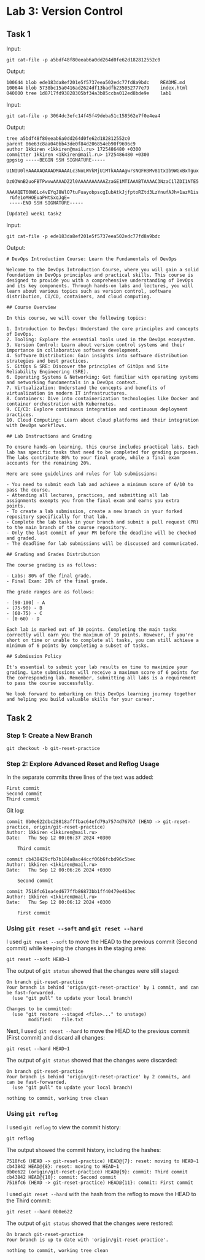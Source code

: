 # Lab 3: Version Control

## Task 1

Input:

```shell
git cat-file -p a5bdf48f80eeab6a0dd264d0fe62d182812552c0
```

Output:

```shell
100644 blob ede183da8ef201e5f5737eea502edc77fd8a9bdc    README.md
100644 blob 5738bc15a0416ad2624df13badfb235052777e79    index.html
040000 tree 1d8717fd93828305bf34a3b85ccba012ed8bde9e    lab1
```

Input:

```shell
git cat-file -p 3064dc3efc14f45f49deba51c158562e7f0e4ea4
```

Output:

```shell
tree a5bdf48f80eeab6a0dd264d0fe62d182812552c0
parent 86e63c8aa040bb43de0f84d206854eb90f9696c9
author 1kkiren <1kkiren@mail.ru> 1725486480 +0300
committer 1kkiren <1kkiren@mail.ru> 1725486480 +0300
gpgsig -----BEGIN SSH SIGNATURE-----
 U1NIU0lHAAAAAQAAADMAAAALc3NoLWVkMjU1MTkAAAAgwrsNQFH3Mv81txIb9WGxBxTgux
 Dz03WnB2uoFBTPwvwAAAADZ2l0AAAAAAAAAAZzaGE1MTIAAABTAAAAC3NzaC1lZDI1NTE5
 AAAAQET60W6Lc4vEYqJ8WlO7tuFuayobpscgIubAtkJjfptoRZtd3LzYnufAJh+1azM1is
 rGfe1oMHOEuaPHtSxqJgE=
 -----END SSH SIGNATURE-----

[Update] week1 task2
```

Input:

```shell
git cat-file -p ede183da8ef201e5f5737eea502edc77fd8a9bdc
```

Output:

```shell
# DevOps Introduction Course: Learn the Fundamentals of DevOps

Welcome to the DevOps Introduction Course, where you will gain a solid foundation in DevOps principles and practical skills. This course is designed to provide you with a comprehensive understanding of DevOps and its key components. Through hands-on labs and lectures, you will learn about various topics such as version control, software distribution, CI/CD, containers, and cloud computing.

## Course Overview

In this course, we will cover the following topics:

1. Introduction to DevOps: Understand the core principles and concepts of DevOps.
2. Tooling: Explore the essential tools used in the DevOps ecosystem.
3. Version Control: Learn about version control systems and their importance in collaborative software development.
4. Software Distribution: Gain insights into software distribution strategies and best practices.
5. GitOps & SRE: Discover the principles of GitOps and Site Reliability Engineering (SRE).
6. Operating Systems & Networking: Get familiar with operating systems and networking fundamentals in a DevOps context.
7. Virtualization: Understand the concepts and benefits of virtualization in modern IT infrastructures.
8. Containers: Dive into containerization technologies like Docker and container orchestration with Kubernetes.
9. CI/CD: Explore continuous integration and continuous deployment practices.
10. Cloud Computing: Learn about cloud platforms and their integration with DevOps workflows.

## Lab Instructions and Grading

To ensure hands-on learning, this course includes practical labs. Each lab has specific tasks that need to be completed for grading purposes. The labs contribute 80% to your final grade, while a final exam accounts for the remaining 20%.

Here are some guidelines and rules for lab submissions:

- You need to submit each lab and achieve a minimum score of 6/10 to pass the course.
- Attending all lectures, practices, and submitting all lab assignments exempts you from the final exam and earns you extra points.
- To create a lab submission, create a new branch in your forked repository specifically for that lab.
- Complete the lab tasks in your branch and submit a pull request (PR) to the main branch of the course repository.
- Only the last commit of your PR before the deadline will be checked and graded.
- The deadline for lab submissions will be discussed and communicated.

## Grading and Grades Distribution

The course grading is as follows:

- Labs: 80% of the final grade.
- Final Exam: 20% of the final grade.

The grade ranges are as follows:

- [90-100] - A
- [75-90) - B
- [60-75) - C
- [0-60) - D

Each lab is marked out of 10 points. Completing the main tasks correctly will earn you the maximum of 10 points. However, if you're short on time or unable to complete all tasks, you can still achieve a minimum of 6 points by completing a subset of tasks.

## Submission Policy

It's essential to submit your lab results on time to maximize your grading. Late submissions will receive a maximum score of 6 points for the corresponding lab. Remember, submitting all labs is a requirement to pass the course successfully.

We look forward to embarking on this DevOps learning journey together and helping you build valuable skills for your career.
```

## Task 2

### Step 1: Create a New Branch

```shell
git checkout -b git-reset-practice
```

### Step 2: Explore Advanced Reset and Reflog Usage

In the separate commits three lines of the text was added:

```text
First commit
Second commit
Third commit
```

Git log:

```shell
commit 0b0e622dbc28818afffbac64efd79a7574d767b7 (HEAD -> git-reset-practice, origin/git-reset-practice)
Author: 1kkiren <1kkiren@mail.ru>
Date:   Thu Sep 12 00:06:37 2024 +0300

    Third commit

commit cb438429cfb7b184a8ac44ccf06b6fcbd96c5bec
Author: 1kkiren <1kkiren@mail.ru>
Date:   Thu Sep 12 00:06:26 2024 +0300

    Second commit

commit 7518fc61ea4ed677ffb86873bb1ff40479e463ec
Author: 1kkiren <1kkiren@mail.ru>
Date:   Thu Sep 12 00:06:12 2024 +0300

    First commit
```

### Using `git reset --soft` and `git reset --hard`

I used `git reset --soft` to move the HEAD to the previous commit (Second commit) while keeping the changes in the staging area:

```shell
git reset --soft HEAD~1
```

The output of `git status` showed that the changes were still staged:

```shell
On branch git-reset-practice
Your branch is behind 'origin/git-reset-practice' by 1 commit, and can be fast-forwarded.
  (use "git pull" to update your local branch)

Changes to be committed:
  (use "git restore --staged <file>..." to unstage)
        modified:   file.txt
```		

Next, I used `git reset --hard` to move the HEAD to the previous commit (First commit) and discard all changes:

```shell
git reset --hard HEAD~1
```

The output of `git status` showed that the changes were discarded:

```shell
On branch git-reset-practice
Your branch is behind 'origin/git-reset-practice' by 2 commits, and can be fast-forwarded.
  (use "git pull" to update your local branch)

nothing to commit, working tree clean
```

### Using `git reflog`

I used `git reflog` to view the commit history:

```shell
git reflog
```

The output showed the commit history, including the hashes:

```shell
7518fc6 (HEAD -> git-reset-practice) HEAD@{7}: reset: moving to HEAD~1
cb43842 HEAD@{8}: reset: moving to HEAD~1
0b0e622 (origin/git-reset-practice) HEAD@{9}: commit: Third commit
cb43842 HEAD@{10}: commit: Second commit
7518fc6 (HEAD -> git-reset-practice) HEAD@{11}: commit: First commit
```

I used `git reset --hard` with the hash from the reflog to move the HEAD to the Third commit:

```shell
git reset --hard 0b0e622
```

The output of `git status` showed that the changes were restored:

```shell
On branch git-reset-practice
Your branch is up to date with 'origin/git-reset-practice'.

nothing to commit, working tree clean
```